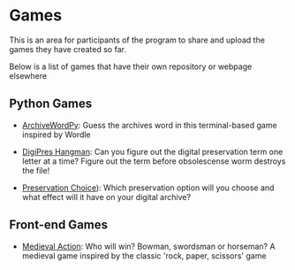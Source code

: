 # Games

This is an area for participants of the program to share and upload the games they have created so far.

Below is a list of games that have their own repository or webpage elsewhere

## Python Games

- [ArchiveWordPy](https://github.com/archivistnathan/archiveswordpy): Guess the archives word in this terminal-based game inspired by Wordle

- [DigiPres Hangman](https://github.com/archivistnathan/Digipres-Hangman): Can you figure out the digital preservation term one letter at a time? Figure out the term before obsolescense worm destroys the file!

- [Preservation Choice](https://github.com/EvavandenHurk/PreservationChoice)): Which preservation option will you choose and what effect will it have on your digital archive?
  
## Front-end Games
- [Medieval Action](https://github.com/EvavandenHurk/MedievalAction): Who will win? Bowman, swordsman or horseman? A medieval game inspired by the classic 'rock, paper, scissors' game





